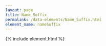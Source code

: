 ```yaml
---
layout: page
title: Name Suffix
permalink: /data-elements/Name_Suffix.html
element_name: nameSuffix
---
```

{% include element.html %}